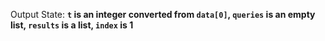 Output State: **`t` is an integer converted from `data[0]`, `queries` is an empty list, `results` is a list, `index` is 1**